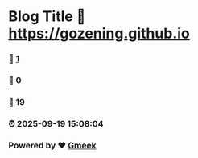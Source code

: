 # Blog Title :link: https://gozening.github.io 
### :page_facing_up: [1](https://gozening.github.io/tag.html) 
### :speech_balloon: 0 
### :hibiscus: 19 
### :alarm_clock: 2025-09-19 15:08:04 
### Powered by :heart: [Gmeek](https://github.com/Meekdai/Gmeek)
